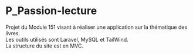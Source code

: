 # P_Passion-lecture
Projet du Module 151 visant à réaliser une application sur la thématique des livres.  
Les outils utilisés sont Laravel, MySQL et TailWind.  
La structure du site est en MVC.
